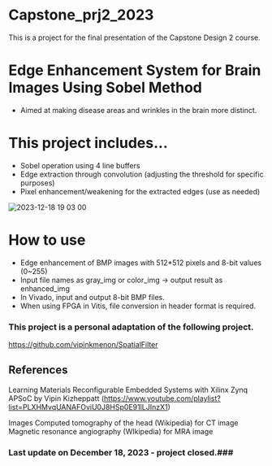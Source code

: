 # Capstone_prj2_2023
This is a project for the final presentation of the Capstone Design 2 course.

# Edge Enhancement System for Brain Images Using Sobel Method
- Aimed at making disease areas and wrinkles in the brain more distinct.

# This project includes...
- Sobel operation using 4 line buffers
- Edge extraction through convolution (adjusting the threshold for specific purposes)
- Pixel enhancement/weakening for the extracted edges (use as needed)

![2023-12-18 19 03 00](https://github.com/G-M-Kim/Capstone_prj2_2023/assets/127372167/b1fe948d-d417-4499-9dcd-d940def06cb4)

# How to use
- Edge enhancement of BMP images with 512*512 pixels and 8-bit values (0~255)
- Input file names as gray_img or color_img -> output result as enhanced_img
- In Vivado, input and output 8-bit BMP files.
- When using FPGA in Vitis, file conversion in header format is required.

### This project is a personal adaptation of the following project. ###
https://github.com/vipinkmenon/SpatialFilter

## References
Learning Materials
Reconfigurable Embedded Systems with Xilinx Zynq APSoC by Vipin Kizheppatt
(https://www.youtube.com/playlist?list=PLXHMvqUANAFOviU0J8HSp0E91lLJInzX1)

Images
Computed tomography of the head (Wikipedia) for CT image
Magnetic resonance angiography (WIkipedia) for MRA image

### Last update on December 18, 2023 - project closed.###
